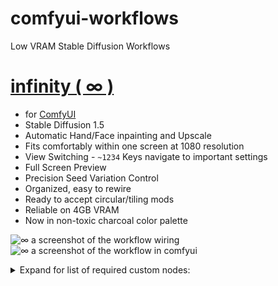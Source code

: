 # comfyui-workflows
Low VRAM Stable Diffusion Workflows

# [infinity ( ∞ )](https://github.com/exdysa/comfyui-workflows/blob/main/%E2%88%9E.json)
* for [ComfyUI](https://github.com/comfyanonymous/ComfyUI)
* Stable Diffusion 1.5
* Automatic Hand/Face inpainting and Upscale
* Fits comfortably within one screen at 1080 resolution
* View Switching - `~1234` Keys navigate to important settings
* Full Screen Preview
* Precision Seed Variation Control
* Organized, easy to rewire
* Ready to accept circular/tiling mods
* Reliable on 4GB VRAM
* Now in non-toxic charcoal color palette

![∞ a screenshot of the workflow wiring](https://github.com/exdysa/comfyui-workflows/assets/91800957/5ae6be6c-e340-402e-8d33-b82f8b9583ef)
![∞ a screenshot of the workflow in comfyui](https://github.com/exdysa/comfyui-workflows/assets/91800957/20473b0e-272a-4cea-9196-a7f430b99771)

<details>
  <summary> Expand for list of required custom nodes: </summary>
  
  -  [ltdrdata Impact](https://github.com/ltdrdata/ComfyUI-Impact-Pack) and [Inspire](https://github.com/ltdrdata/ComfyUI-Inspire-Pack) - detailers, toggles, latent dimensions export, globalsampler, image list
  - [rgthree comfy](https://github.com/rgthree/rgthree-comfy) - bookmarks, ksampler config, seed, primitives
  - [suzie1 comfyroll](https://github.com/Suzie1/ComfyUI_Comfyroll_CustomNodes) - aspect ratio, pipes, vae decode
  - [crystian Crystools](https://github.com/crystian/ComfyUI-Crystools) - pipes, primitives
  - [BlenderNeko ADV_CLIP_emb](https://github.com/BlenderNeko/ComfyUI_ADV_CLIP_emb) - weight control for prompts
  - [receyuki prompt-reader-node](https://github.com/receyuki/comfyui-prompt-reader-node) - encode metadata into images
  - [pythongosssss Custom Scripts](https://github.com/pythongosssss/ComfyUI-Custom-Scripts) custom colors
  - [cg noise](https://github.com/chrisgoringe/cg-noise) - variation seed control
  - [wlsh nodes](https://github.com/wallish77/wlsh_nodes) - checkpoint loader
  - [dragos nodes](https://github.com/drago87/ComfyUI_Dragos_Nodes) - vae loader
  - [model unload](https://github.com/LarryJane491/ComfyUI-ModelUnloader) - model unload
</details>
